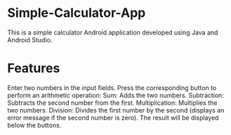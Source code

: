 # Simple-Calculator-App
 This is a simple calculator Android application developed using Java and Android Studio.
# Features
Enter two numbers in the input fields.
Press the corresponding button to perform an arithmetic operation:
Sum: Adds the two numbers.
Subtraction: Subtracts the second number from the first.
Multiplication: Multiplies the two numbers.
Division: Divides the first number by the second (displays an error message if the second number is zero).
The result will be displayed below the buttons.